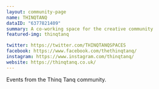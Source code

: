 ```yaml
---
layout: community-page
name: THINQTANQ
dataID: "6377821409"
summary: A co-working space for the creative community
featured-img: thinqtanq

twitter: https://twitter.com/THINQTANQSPACES
facebook: https://www.facebook.com/thethinqtanq/
instagram: https://www.instagram.com/thinqtanq/
website: https://thinqtanq.co.uk/
---
```

Events from the Thinq Tanq community.
